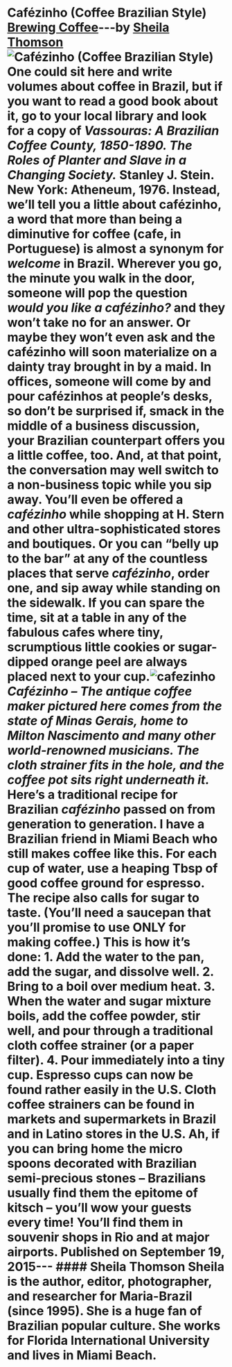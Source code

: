 # Cafézinho (Coffee Brazilian Style) [Brewing Coffee](https://ineedcoffee.com/section/brewing-coffee/)---by [Sheila Thomson](https://ineedcoffee.com/by/sheila-thomson/)![Cafézinho (Coffee Brazilian Style)](https://ineedcoffee.com/images/posts/cafezinho-coffee-brazilian-style/mancebo3001.jpg) One could sit here and write volumes about coffee in Brazil, but if you want to read a good book about it, go to your local library and look for a copy of _Vassouras: A Brazilian Coffee County, 1850-1890. The Roles of Planter and Slave in a Changing Society._ Stanley J. Stein. New York: Atheneum, 1976. Instead, we’ll tell you a little about cafézinho, a word that more than being a diminutive for coffee (cafe, in Portuguese) is almost a synonym for _welcome_ in Brazil. Wherever you go, the minute you walk in the door, someone will pop the question _would you like a cafézinho?_ and they won’t take no for an answer. Or maybe they won’t even ask and the cafézinho will soon materialize on a dainty tray brought in by a maid. In offices, someone will come by and pour cafézinhos at people’s desks, so don’t be surprised if, smack in the middle of a business discussion, your Brazilian counterpart offers you a little coffee, too. And, at that point, the conversation may well switch to a non-business topic while you sip away. You’ll even be offered a _cafézinho_ while shopping at H. Stern and other ultra-sophisticated stores and boutiques. Or you can “belly up to the bar” at any of the countless places that serve _cafézinho_, order one, and sip away while standing on the sidewalk. If you can spare the time, sit at a table in any of the fabulous cafes where tiny, scrumptious little cookies or sugar-dipped orange peel are always placed next to your cup.![cafezinho](https://ineedcoffee.com/assets/mancebo3001.DcWRBxXl_Z1S8i1Q.webp)_Cafézinho – The antique coffee maker pictured here comes from the state of Minas Gerais, home to Milton Nascimento and many other world-renowned musicians. The cloth strainer fits in the hole, and the coffee pot sits right underneath it._ Here’s a traditional recipe for Brazilian _cafézinho_ passed on from generation to generation. I have a Brazilian friend in Miami Beach who still makes coffee like this. For each cup of water, use a heaping Tbsp of good coffee ground for espresso. The recipe also calls for sugar to taste. (You’ll need a saucepan that you’ll promise to use ONLY for making coffee.) This is how it’s done: 1. Add the water to the pan, add the sugar, and dissolve well. 2. Bring to a boil over medium heat. 3. When the water and sugar mixture boils, add the coffee powder, stir well, and pour through a traditional cloth coffee strainer (or a paper filter). 4. Pour immediately into a tiny cup. Espresso cups can now be found rather easily in the U.S. Cloth coffee strainers can be found in markets and supermarkets in Brazil and in Latino stores in the U.S. Ah, if you can bring home the micro spoons decorated with Brazilian semi-precious stones – Brazilians usually find them the epitome of kitsch – you’ll wow your guests every time! You’ll find them in souvenir shops in Rio and at major airports. Published on September 19, 2015--- #### Sheila Thomson Sheila is the author, editor, photographer, and researcher for Maria-Brazil (since 1995). She is a huge fan of Brazilian popular culture. She works for Florida International University and lives in Miami Beach.